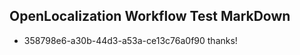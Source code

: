 ## OpenLocalization Workflow Test MarkDown
* 358798e6-a30b-44d3-a53a-ce13c76a0f90 thanks!

<!--HONumber=Jul16_HO3-->


